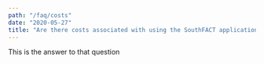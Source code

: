 ```yaml
---
path: "/faq/costs"
date: "2020-05-27"
title: "Are there costs associated with using the SouthFACT applications?"
---
```


This is the answer to that question